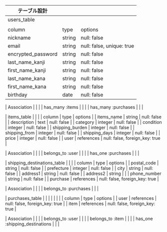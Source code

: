 | テーブル設計                   |            |                                | 
| ------------------------------ | ---------- | ------------------------------ | 
| users_table                    |            |                                | 
|                                |            |                                | 
| column                         | type       | options                        | 
| nickname                       | string     | null: false                    | 
| email                          | string     | null: false, unique: true      | 
| encrypted_password             | string     | null: false                    | 
| last_name_kanji                | string     | null: false                    | 
| first_name_kanji               | string     | null: false                    | 
| last_name_kana                 | string     | null: false                    | 
| first_name_kana                | string     | null: false                    | 
| birthday                       | date       | null: false                    | 

| Association                    |            |                                | 
| has_many :items                |            |                                | 
| has_many :purchases            |            |                                | 

| items_table                    |            |                                | 
| column                         | type       | options                        | 
| items_name                     | string     | null: false                    | 
| description                    | text       | null: false                    | 
| category                       | integer    | null: false                    | 
| condition                      | integer    | null: false                    | 
| shipping_burden                | integer    | null: false                    | 
| shipping_from                  | integer    | null: false                    | 
| shipping_days                  | integer    | null: false                    | 
| price                          | integer    | null: false                    | 
| user                           | references | null: false, foreign_key: true | 

| Association                    |            |                                | 
| belongs_to :user               |            |                                | 
| has_one :purchases             |            |                                | 

| shipping_destinations_table    |            |                                | 
| column                         | type       | options                        | 
| postal_code                    | string     | null: false                    | 
| prefecture                     | integer    | null: false                    | 
| city                           | string     | null: false                    | 
| address1                       | string     | null: false                    | 
| address2                       | string     |                                | 
| phone_number                   | string     | null: false                    | 
| purchase                       | references | null: false, foreign_key: true | 

| Association                    |            |                                | 
| belongs_to :purchases          |            |                                | 

| purchases_table                |            |                                | 
|                                |            |                                | 
| column                         | type       | options                        | 
| user                           | references | null: false, foreign_key: true | 
| item                           | references | null: false, foreign_key: true | 

| Association                    |            |                                | 
| belongs_to :user               |            |                                | 
| belongs_to :item               |            |                                | 
| has_one :shipping_destinations |            |                                | 


